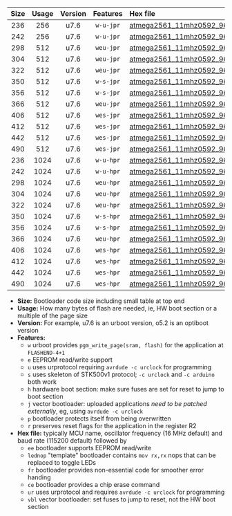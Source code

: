 |Size|Usage|Version|Features|Hex file|
|:-:|:-:|:-:|:-:|:--|
|236|256|u7.6|`w-u-jpr`|[atmega2561_11mhz0592_9600bps_ur_vbl.hex](https://raw.githubusercontent.com/stefanrueger/urboot/main/bootloaders/atmega2561/fcpu_11mhz0592/9600_bps/atmega2561_11mhz0592_9600bps_ur_vbl.hex)|
|242|256|u7.6|`w-u-jpr`|[atmega2561_11mhz0592_9600bps_lednop_ur_vbl.hex](https://raw.githubusercontent.com/stefanrueger/urboot/main/bootloaders/atmega2561/fcpu_11mhz0592/9600_bps/atmega2561_11mhz0592_9600bps_lednop_ur_vbl.hex)|
|298|512|u7.6|`weu-jpr`|[atmega2561_11mhz0592_9600bps_ee_ur_vbl.hex](https://raw.githubusercontent.com/stefanrueger/urboot/main/bootloaders/atmega2561/fcpu_11mhz0592/9600_bps/atmega2561_11mhz0592_9600bps_ee_ur_vbl.hex)|
|304|512|u7.6|`weu-jpr`|[atmega2561_11mhz0592_9600bps_ee_lednop_ur_vbl.hex](https://raw.githubusercontent.com/stefanrueger/urboot/main/bootloaders/atmega2561/fcpu_11mhz0592/9600_bps/atmega2561_11mhz0592_9600bps_ee_lednop_ur_vbl.hex)|
|322|512|u7.6|`weu-jpr`|[atmega2561_11mhz0592_9600bps_ee_lednop_fr_ur_vbl.hex](https://raw.githubusercontent.com/stefanrueger/urboot/main/bootloaders/atmega2561/fcpu_11mhz0592/9600_bps/atmega2561_11mhz0592_9600bps_ee_lednop_fr_ur_vbl.hex)|
|350|512|u7.6|`w-s-jpr`|[atmega2561_11mhz0592_9600bps_vbl.hex](https://raw.githubusercontent.com/stefanrueger/urboot/main/bootloaders/atmega2561/fcpu_11mhz0592/9600_bps/atmega2561_11mhz0592_9600bps_vbl.hex)|
|356|512|u7.6|`w-s-jpr`|[atmega2561_11mhz0592_9600bps_lednop_vbl.hex](https://raw.githubusercontent.com/stefanrueger/urboot/main/bootloaders/atmega2561/fcpu_11mhz0592/9600_bps/atmega2561_11mhz0592_9600bps_lednop_vbl.hex)|
|366|512|u7.6|`weu-jpr`|[atmega2561_11mhz0592_9600bps_ee_lednop_fr_ce_ur_vbl.hex](https://raw.githubusercontent.com/stefanrueger/urboot/main/bootloaders/atmega2561/fcpu_11mhz0592/9600_bps/atmega2561_11mhz0592_9600bps_ee_lednop_fr_ce_ur_vbl.hex)|
|406|512|u7.6|`wes-jpr`|[atmega2561_11mhz0592_9600bps_ee_vbl.hex](https://raw.githubusercontent.com/stefanrueger/urboot/main/bootloaders/atmega2561/fcpu_11mhz0592/9600_bps/atmega2561_11mhz0592_9600bps_ee_vbl.hex)|
|412|512|u7.6|`wes-jpr`|[atmega2561_11mhz0592_9600bps_ee_lednop_vbl.hex](https://raw.githubusercontent.com/stefanrueger/urboot/main/bootloaders/atmega2561/fcpu_11mhz0592/9600_bps/atmega2561_11mhz0592_9600bps_ee_lednop_vbl.hex)|
|442|512|u7.6|`wes-jpr`|[atmega2561_11mhz0592_9600bps_ee_lednop_fr_vbl.hex](https://raw.githubusercontent.com/stefanrueger/urboot/main/bootloaders/atmega2561/fcpu_11mhz0592/9600_bps/atmega2561_11mhz0592_9600bps_ee_lednop_fr_vbl.hex)|
|490|512|u7.6|`wes-jpr`|[atmega2561_11mhz0592_9600bps_ee_lednop_fr_ce_vbl.hex](https://raw.githubusercontent.com/stefanrueger/urboot/main/bootloaders/atmega2561/fcpu_11mhz0592/9600_bps/atmega2561_11mhz0592_9600bps_ee_lednop_fr_ce_vbl.hex)|
|236|1024|u7.6|`w-u-hpr`|[atmega2561_11mhz0592_9600bps_ur.hex](https://raw.githubusercontent.com/stefanrueger/urboot/main/bootloaders/atmega2561/fcpu_11mhz0592/9600_bps/atmega2561_11mhz0592_9600bps_ur.hex)|
|242|1024|u7.6|`w-u-hpr`|[atmega2561_11mhz0592_9600bps_lednop_ur.hex](https://raw.githubusercontent.com/stefanrueger/urboot/main/bootloaders/atmega2561/fcpu_11mhz0592/9600_bps/atmega2561_11mhz0592_9600bps_lednop_ur.hex)|
|298|1024|u7.6|`weu-hpr`|[atmega2561_11mhz0592_9600bps_ee_ur.hex](https://raw.githubusercontent.com/stefanrueger/urboot/main/bootloaders/atmega2561/fcpu_11mhz0592/9600_bps/atmega2561_11mhz0592_9600bps_ee_ur.hex)|
|304|1024|u7.6|`weu-hpr`|[atmega2561_11mhz0592_9600bps_ee_lednop_ur.hex](https://raw.githubusercontent.com/stefanrueger/urboot/main/bootloaders/atmega2561/fcpu_11mhz0592/9600_bps/atmega2561_11mhz0592_9600bps_ee_lednop_ur.hex)|
|322|1024|u7.6|`weu-hpr`|[atmega2561_11mhz0592_9600bps_ee_lednop_fr_ur.hex](https://raw.githubusercontent.com/stefanrueger/urboot/main/bootloaders/atmega2561/fcpu_11mhz0592/9600_bps/atmega2561_11mhz0592_9600bps_ee_lednop_fr_ur.hex)|
|350|1024|u7.6|`w-s-hpr`|[atmega2561_11mhz0592_9600bps.hex](https://raw.githubusercontent.com/stefanrueger/urboot/main/bootloaders/atmega2561/fcpu_11mhz0592/9600_bps/atmega2561_11mhz0592_9600bps.hex)|
|356|1024|u7.6|`w-s-hpr`|[atmega2561_11mhz0592_9600bps_lednop.hex](https://raw.githubusercontent.com/stefanrueger/urboot/main/bootloaders/atmega2561/fcpu_11mhz0592/9600_bps/atmega2561_11mhz0592_9600bps_lednop.hex)|
|366|1024|u7.6|`weu-hpr`|[atmega2561_11mhz0592_9600bps_ee_lednop_fr_ce_ur.hex](https://raw.githubusercontent.com/stefanrueger/urboot/main/bootloaders/atmega2561/fcpu_11mhz0592/9600_bps/atmega2561_11mhz0592_9600bps_ee_lednop_fr_ce_ur.hex)|
|406|1024|u7.6|`wes-hpr`|[atmega2561_11mhz0592_9600bps_ee.hex](https://raw.githubusercontent.com/stefanrueger/urboot/main/bootloaders/atmega2561/fcpu_11mhz0592/9600_bps/atmega2561_11mhz0592_9600bps_ee.hex)|
|412|1024|u7.6|`wes-hpr`|[atmega2561_11mhz0592_9600bps_ee_lednop.hex](https://raw.githubusercontent.com/stefanrueger/urboot/main/bootloaders/atmega2561/fcpu_11mhz0592/9600_bps/atmega2561_11mhz0592_9600bps_ee_lednop.hex)|
|442|1024|u7.6|`wes-hpr`|[atmega2561_11mhz0592_9600bps_ee_lednop_fr.hex](https://raw.githubusercontent.com/stefanrueger/urboot/main/bootloaders/atmega2561/fcpu_11mhz0592/9600_bps/atmega2561_11mhz0592_9600bps_ee_lednop_fr.hex)|
|490|1024|u7.6|`wes-hpr`|[atmega2561_11mhz0592_9600bps_ee_lednop_fr_ce.hex](https://raw.githubusercontent.com/stefanrueger/urboot/main/bootloaders/atmega2561/fcpu_11mhz0592/9600_bps/atmega2561_11mhz0592_9600bps_ee_lednop_fr_ce.hex)|

- **Size:** Bootloader code size including small table at top end
- **Usage:** How many bytes of flash are needed, ie, HW boot section or a multiple of the page size
- **Version:** For example, u7.6 is an urboot version, o5.2 is an optiboot version
- **Features:**
  + `w` urboot provides `pgm_write_page(sram, flash)` for the application at `FLASHEND-4+1`
  + `e` EEPROM read/write support
  + `u` uses urprotocol requiring `avrdude -c urclock` for programming
  + `s` uses skeleton of STK500v1 protocol; `-c urclock` and `-c arduino` both work
  + `h` hardware boot section: make sure fuses are set for reset to jump to boot section
  + `j` vector bootloader: uploaded applications *need to be patched externally*, eg, using `avrdude -c urclock`
  + `p` bootloader protects itself from being overwritten
  + `r` preserves reset flags for the application in the register R2
- **Hex file:** typically MCU name, oscillator frequency (16 MHz default) and baud rate (115200 default) followed by
  + `ee` bootloader supports EEPROM read/write
  + `lednop` "template" bootloader contains `mov rx,rx` nops that can be replaced to toggle LEDs
  + `fr` bootloader provides non-essential code for smoother error handing
  + `ce` bootloader provides a chip erase command
  + `ur` uses urprotocol and requires `avrdude -c urclock` for programming
  + `vbl` vector bootloader: set fuses to jump to reset, not the HW boot section
